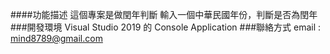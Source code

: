 ####功能描述 
這個專案是做閏年判斷 輸入一個中華民國年份，判斷是否為閏年
###開發環境
Visual Studio 2019 的 Console Application
###聯絡方式
email : mind8789@gmail.com